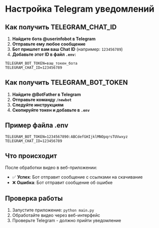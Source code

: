 # Настройка Telegram уведомлений

## Как получить TELEGRAM_CHAT_ID

1. **Найдите бота @userinfobot в Telegram**
2. **Отправьте ему любое сообщение**
3. **Бот пришлет вам ваш Chat ID** (например: `123456789`)
4. **Добавьте этот ID в файл `.env`:**

```env
TELEGRAM_BOT_TOKEN=ваш_токен_бота
TELEGRAM_CHAT_ID=123456789
```

## Как получить TELEGRAM_BOT_TOKEN

1. **Найдите @BotFather в Telegram**
2. **Отправьте команду `/newbot`**
3. **Следуйте инструкциям**
4. **Скопируйте токен и добавьте в `.env`**

## Пример файла .env

```env
TELEGRAM_BOT_TOKEN=1234567890:ABCdefGHIjklMNOpqrsTUVwxyz
TELEGRAM_CHAT_ID=123456789
```

## Что происходит

После обработки видео в веб-приложении:

- ✅ **Успех**: Бот отправит сообщение с ссылками на скачивание
- ❌ **Ошибка**: Бот отправит сообщение об ошибке

## Проверка работы

1. Запустите приложение: `python main.py`
2. Обработайте видео через веб-интерфейс
3. Проверьте Telegram - должно прийти уведомление
